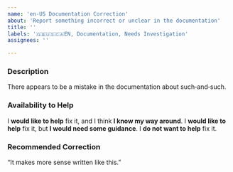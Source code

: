 ```yaml
---
name: 'en-US Documentation Correction'
about: 'Report something incorrect or unclear in the documentation'
title: ''
labels: '🇬🇧🇺🇸🇨🇦EN, Documentation, Needs Investigation'
assignees: ''

---
```


<!--
 Reminder:
 Have you searched to see if a related issue exists already?
 If one exists, please add your information there instead.
 -->

### Description

There appears to be a mistake in the documentation about such‐and‐such.

### Availability to Help

<!-- Keep only one of the following lines. -->
I **would like to help** fix it, and I think **I know my way around**.
I **would like to help** fix it, but **I would need some guidance**.
I **do not want to help** fix it.

### Recommended Correction

“It makes more sense written like this.”
